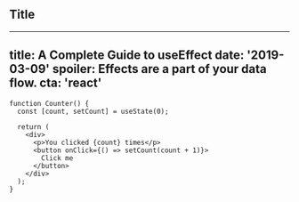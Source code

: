 ## Title

---
title: A Complete Guide to useEffect
date: '2019-03-09'
spoiler: Effects are a part of your data flow.
cta: 'react'
---

```jsx{6}
function Counter() {
  const [count, setCount] = useState(0);

  return (
    <div>
      <p>You clicked {count} times</p>
      <button onClick={() => setCount(count + 1)}>
        Click me
      </button>
    </div>
  );
}
```